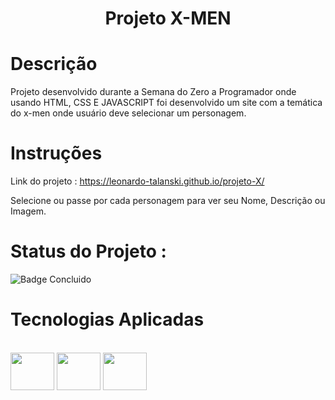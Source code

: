 <h1 align="center">Projeto X-MEN</h1>

# Descrição

Projeto desenvolvido durante a Semana do Zero a Programador onde usando HTML, CSS E JAVASCRIPT foi desenvolvido um site com a temática do x-men onde usuário deve selecionar um personagem.

# Instruções 

Link do projeto : https://leonardo-talanski.github.io/projeto-X/

Selecione ou passe por cada personagem para ver seu Nome, Descrição ou Imagem.

# Status do Projeto :

![Badge Concluido](http://img.shields.io/static/v1?label=STATUS&message=CONCLUIDO&color=GREEN&style=for-the-badge)

# Tecnologias Aplicadas

<div style="display: inline_block"><br>
  <img align="center" height="60" width="70" src="https://cdn.jsdelivr.net/gh/devicons/devicon/icons/html5/html5-plain-wordmark.svg"/>
  <img align="center" height="60" width="70" src="https://cdn.jsdelivr.net/gh/devicons/devicon/icons/css3/css3-plain-wordmark.svg"/>  
  <img align="center" height="60" width="70" src="https://cdn.jsdelivr.net/gh/devicons/devicon/icons/javascript/javascript-original.svg"/>

